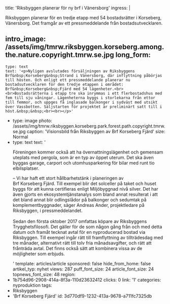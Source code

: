 title: 'Riksbyggen planerar för ny brf i Vänersborg'
ingress: |
  <p>Riksbyggen planerar för en tredje etapp med 54 bostadsrätter i Korseberg, Vänersborg. Det framgår av ett pressmeddelande från bostadsutvecklaren.
  </p>
  
intro_image: /assets/img/tmrw.riksbyggen.korseberg.among.the.nature.copyright.tmrw.se.jpg
long_form:
  -
    type: text
    text: '<p>Nyligen avslutades försäljningen av Riksbyggens Brf&nbsp;Korseberg&nbsp;Strand i Vänersborg, där inflyttning påbörjas till hösten. Och enligt ett pressmeddelande planerar nu bostadsutvecklaren för den tredje etappen i området: Brf&nbsp;Korseberg&nbsp;Fjärd med 54 lägenheter.<br><br>Bostadsrätterna i etapp tre ska inrymmas i ett flerbostadshus med fem till sju våningar. Lägenheterna byggs i storlekarna från ettor till femmor, och uppges få inglasade balkonger i sydväst med utsikt över Vassbotten. Säljstarten för projektet är preliminärt satt till i höst.&nbsp;&nbsp;<br><br></p>'
  -
    type: image
    photo: /assets/img/tmrw.riksbyggen.korseberg.park.forest.path.copyright.tmrw.se.jpg
    caption: 'Visionsbild från Riksbyggen av Brf Korseberg Fjärd'
    size: Normal
  -
    type: text
    text: '<p>Föreningen kommer också att ha övernattningslägenhet och gemensam uteplats med pergola, som är en typ av öppet uterum. Det ska även byggas garage, carport och utomhusparkering för bilar med runt tio elbilsplatser.&nbsp;&nbsp;</p><p>– Vi har haft ett stort hållbarhetstänk i planeringen av Brf&nbsp;Korseberg&nbsp;Fjärd. Till exempel blir det solceller på taket och huset byggs för att kunna certifieras enligt Miljöbyggnad nivå silver. Det har även gjorts en ekosystemtjänstanalys som bland annat resulterat i att det bland annat blir odlingslådor på balkonger och sedumtak på komplementbyggnader, säger Andreas Ander, projektledare på Riksbyggen, i pressmeddelandet. <br><br>Sedan den första oktober 2017 omfattas köpare av Riksbyggens Trygghetsfilosofi. Det gäller för de som någon gång från och med detta datum och framåt tecknat avtal för en nyproducerad bostad via Riksbyggen. Till exempel ingår rätt till framflyttning av tillträdesdag med tre månader, alternativt rätt till tolv fria månadsavgifter, och rätt att frånträda avtal. Det finns också sätt att kombinera vissa av de möjligheter som erbjuds.&nbsp;</p>'
template: articles/article
sponsored: false
hide_from_home: false
artikel_typ: nyhet
views: 287
puff_font_size: 24
article_font_size: 24
topnews_font_size: 48
region:
  - 1b754d96-2908-414a-8f3a-110d23632412
clicks: 0
link: '1'
categories: nyproduktion
tags:
  - Riksbyggen
  - 'Brf Korseberg Fjärd'
id: 3d770df9-1232-413a-9678-a711fc7325db
